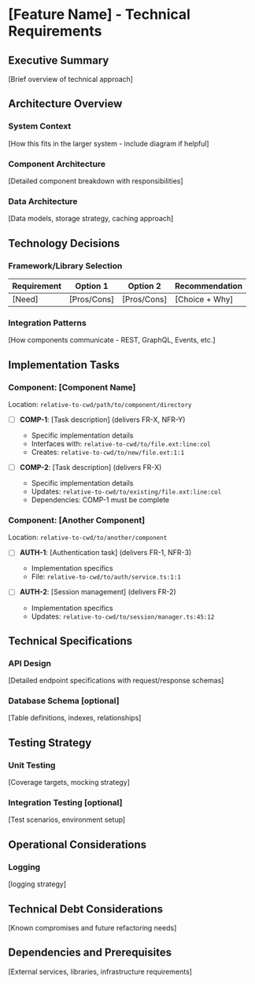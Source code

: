 # [Feature Name] - Technical Requirements

## Executive Summary

[Brief overview of technical approach]

## Architecture Overview

### System Context

[How this fits in the larger system - include diagram if helpful]

### Component Architecture

[Detailed component breakdown with responsibilities]

### Data Architecture

[Data models, storage strategy, caching approach]

## Technology Decisions

### Framework/Library Selection

| Requirement | Option 1    | Option 2    | Recommendation |
| ----------- | ----------- | ----------- | -------------- |
| [Need]      | [Pros/Cons] | [Pros/Cons] | [Choice + Why] |

### Integration Patterns

[How components communicate - REST, GraphQL, Events, etc.]

## Implementation Tasks

### Component: [Component Name]

Location: `relative-to-cwd/path/to/component/directory`

- [ ] **COMP-1**: [Task description] (delivers FR-X, NFR-Y)
  - Specific implementation details
  - Interfaces with: `relative-to-cwd/to/file.ext:line:col`
  - Creates: `relative-to-cwd/to/new/file.ext:1:1`

- [ ] **COMP-2**: [Task description] (delivers FR-X)
  - Specific implementation details
  - Updates: `relative-to-cwd/to/existing/file.ext:line:col`
  - Dependencies: COMP-1 must be complete

### Component: [Another Component]

Location: `relative-to-cwd/to/another/component`

- [ ] **AUTH-1**: [Authentication task] (delivers FR-1, NFR-3)
  - Implementation specifics
  - File: `relative-to-cwd/to/auth/service.ts:1:1`

- [ ] **AUTH-2**: [Session management] (delivers FR-2)
  - Implementation specifics
  - Updates: `relative-to-cwd/to/session/manager.ts:45:12`

## Technical Specifications

### API Design

[Detailed endpoint specifications with request/response schemas]

### Database Schema [optional]

[Table definitions, indexes, relationships]

## Testing Strategy

### Unit Testing

[Coverage targets, mocking strategy]

### Integration Testing [optional]

[Test scenarios, environment setup]

## Operational Considerations

### Logging

[logging strategy]

## Technical Debt Considerations

[Known compromises and future refactoring needs]

## Dependencies and Prerequisites

[External services, libraries, infrastructure requirements]
